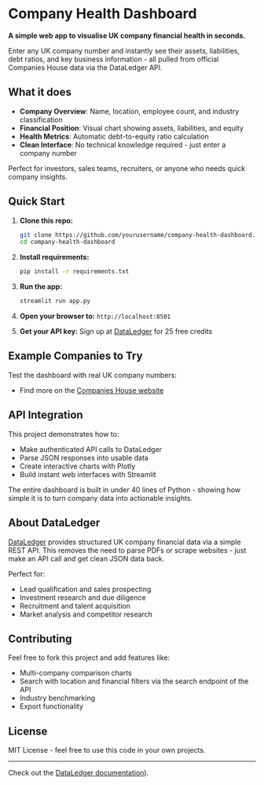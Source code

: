 # Company Health Dashboard

**A simple web app to visualise UK company financial health in seconds.**

Enter any UK company number and instantly see their assets, liabilities, debt ratios, and key business information - all pulled from official Companies House data via the DataLedger API.

## What it does

- **Company Overview**: Name, location, employee count, and industry classification
- **Financial Position**: Visual chart showing assets, liabilities, and equity
- **Health Metrics**: Automatic debt-to-equity ratio calculation
- **Clean Interface**: No technical knowledge required - just enter a company number

Perfect for investors, sales teams, recruiters, or anyone who needs quick company insights.

## Quick Start

1. **Clone this repo:**
   ```bash
   git clone https://github.com/yourusername/company-health-dashboard.git
   cd company-health-dashboard
   ```

2. **Install requirements:**
   ```bash
   pip install -r requirements.txt
   ```

3. **Run the app:**
   ```bash
   streamlit run app.py
   ```

4. **Open your browser to:** `http://localhost:8501`

5. **Get your API key:** Sign up at [DataLedger](https://hub.dataledger.uk) for 25 free credits

## Example Companies to Try

Test the dashboard with real UK company numbers:
- Find more on the [Companies House website](https://find-and-update.company-information.service.gov.uk/)

## API Integration

This project demonstrates how to:
- Make authenticated API calls to DataLedger
- Parse JSON responses into usable data
- Create interactive charts with Plotly
- Build instant web interfaces with Streamlit

The entire dashboard is built in under 40 lines of Python - showing how simple it is to turn company data into actionable insights.

## About DataLedger

[DataLedger](https://dataledger.uk) provides structured UK company financial data via a simple REST API. This removes the need to parse PDFs or scrape websites - just make an API call and get clean JSON data back.

Perfect for:
- Lead qualification and sales prospecting
- Investment research and due diligence  
- Recruitment and talent acquisition
- Market analysis and competitor research

## Contributing

Feel free to fork this project and add features like:
- Multi-company comparison charts
- Search with location and financial filters via the search endpoint of the API
- Industry benchmarking
- Export functionality

## License

MIT License - feel free to use this code in your own projects.

---

Check out the [DataLedger documentation](https://api.dataledger.uk/docs/v1/)).
